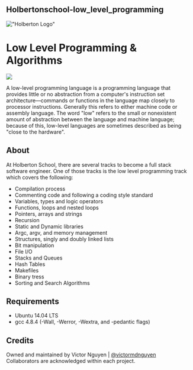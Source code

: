 ## Holbertonschool-low_level_programming

!["Holberton Logo"](https://www.holbertonschool.com/holberton-logo-twitter-card.png)

# Low Level Programming & Algorithms

![](https://s3.amazonaws.com/intranet-projects-files/holbertonschool-low_level_programming/212/cisfun.jpg)

A low-level programming language is a programming language that provides little or no abstraction from a computer's instruction set architecture—commands or functions in the language map closely to processor instructions. Generally this refers to either machine code or assembly language. The word "low" refers to the small or nonexistent amount of abstraction between the language and machine language; because of this, low-level languages are sometimes described as being "close to the hardware". 

## About
At Holberton School, there are several tracks to become a full stack software engineer. One of those tracks is the low level programming track which covers the following:

- Compilation process
- Commenting code and following a coding style standard
- Variables, types and logic operators 
- Functions, loops and nested loops
- Pointers, arrays and strings
- Recursion
- Static and Dynamic libraries 
- Argc, argv, and memory management
- Structures, singly and doubly linked lists
- Bit manipulation
- File I/O
- Stacks and Queues
- Hash Tables
- Makefiles
- Binary tress
- Sorting and Search Algorithms

## Requirements
* Ubuntu 14.04 LTS
* gcc 4.8.4 (-Wall, -Werror, -Wextra, and -pedantic flags)

## Credits
Owned and maintained by Victor Nguyen | [@victormdnguyen](https://twitter.com/victormdnguyen) <br />
Collaborators are acknowledged within each project.
